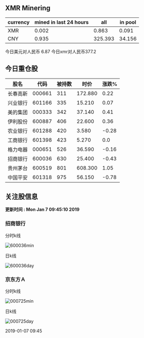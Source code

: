 ## XMR Minering

|currency|mined in last 24 hours|all|in pool|
|---|---|---|---|
|XMR|0.002|0.863|0.091|
|CNY|0.935|325.393|34.156|

今日美元对人民币 6.87	今日xmr对人民币377.2


## 今日重仓股 

|股名|代码|被持数|时价|涨跌%|
|---|---|---|---|---|
|长春高新|000661|311|172.880|0.22|
|兴业银行|601166|335|15.210|0.07|
|美的集团|000333|342|37.140|0.41|
|伊利股份|600887|406|22.600|0.36|
|农业银行|601288|420|3.580|-0.28|
|工商银行|601398|423|5.270|0.0|
|格力电器|000651|526|36.590|-0.16|
|招商银行|600036|630|25.400|-0.43|
|贵州茅台|600519|801|608.300|1.05|
|中国平安|601318|975|56.150|-0.78|

## 关注股信息
**更新时间 : Mon Jan  7 09:45:10 2019**
### 招商银行 
分时k线

![600036min](http://image.sinajs.cn/newchart/min/n/sh600036.gif)

日k线

![600036day](http://image.sinajs.cn/newchart/daily/n/sh600036.gif)

### 京东方Ａ 
分时k线

![000725min](http://image.sinajs.cn/newchart/min/n/sz000725.gif)

日k线

![000725day](http://image.sinajs.cn/newchart/daily/n/sz000725.gif)

2019-01-07 09:45